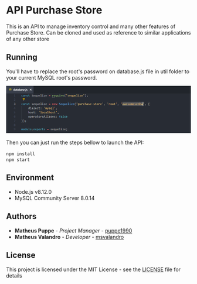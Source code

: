 # API Purchase Store

This is an API to manage inventory control and many other features of Purchase Store. Can be cloned and used as reference to similar applications of any other store

## Running

You'll have to replace the root's password on database.js file in util folder to your current MySQL root's password.

![database.js file](images/database.png)

Then you can just run the steps bellow to launch the API:

```
npm install
npm start
```

## Environment

* Node.js v8.12.0
* MySQL Community Server 8.0.14

## Authors

* **Matheus Puppe** - *Project Manager* - [puppe1990](https://github.com/puppe1990)
* **Matheus Valandro** - *Developer* - [msvalandro](https://github.com/msvalandro)

## License

This project is licensed under the MIT License - see the [LICENSE](LICENSE) file for details